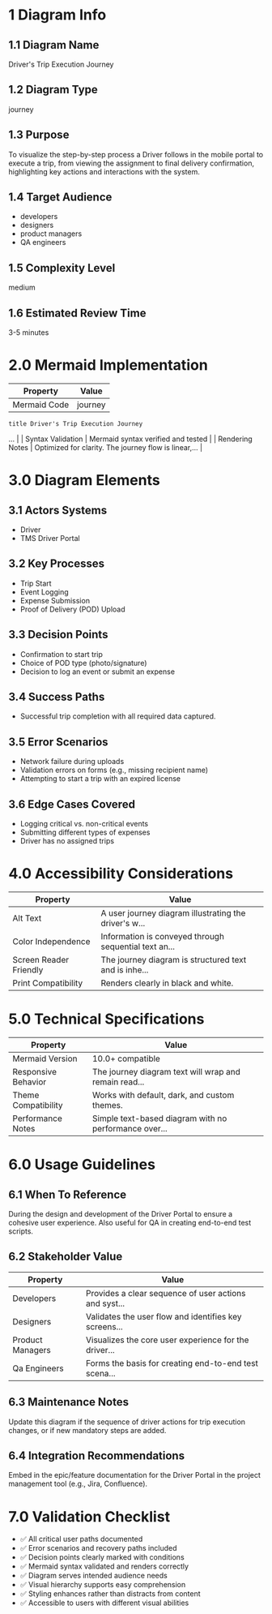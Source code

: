 # 1 Diagram Info

## 1.1 Diagram Name

Driver's Trip Execution Journey

## 1.2 Diagram Type

journey

## 1.3 Purpose

To visualize the step-by-step process a Driver follows in the mobile portal to execute a trip, from viewing the assignment to final delivery confirmation, highlighting key actions and interactions with the system.

## 1.4 Target Audience

- developers
- designers
- product managers
- QA engineers

## 1.5 Complexity Level

medium

## 1.6 Estimated Review Time

3-5 minutes

# 2.0 Mermaid Implementation

| Property | Value |
|----------|-------|
| Mermaid Code | journey
    title Driver's Trip Execution Journey
... |
| Syntax Validation | Mermaid syntax verified and tested |
| Rendering Notes | Optimized for clarity. The journey flow is linear,... |

# 3.0 Diagram Elements

## 3.1 Actors Systems

- Driver
- TMS Driver Portal

## 3.2 Key Processes

- Trip Start
- Event Logging
- Expense Submission
- Proof of Delivery (POD) Upload

## 3.3 Decision Points

- Confirmation to start trip
- Choice of POD type (photo/signature)
- Decision to log an event or submit an expense

## 3.4 Success Paths

- Successful trip completion with all required data captured.

## 3.5 Error Scenarios

- Network failure during uploads
- Validation errors on forms (e.g., missing recipient name)
- Attempting to start a trip with an expired license

## 3.6 Edge Cases Covered

- Logging critical vs. non-critical events
- Submitting different types of expenses
- Driver has no assigned trips

# 4.0 Accessibility Considerations

| Property | Value |
|----------|-------|
| Alt Text | A user journey diagram illustrating the driver's w... |
| Color Independence | Information is conveyed through sequential text an... |
| Screen Reader Friendly | The journey diagram is structured text and is inhe... |
| Print Compatibility | Renders clearly in black and white. |

# 5.0 Technical Specifications

| Property | Value |
|----------|-------|
| Mermaid Version | 10.0+ compatible |
| Responsive Behavior | The journey diagram text will wrap and remain read... |
| Theme Compatibility | Works with default, dark, and custom themes. |
| Performance Notes | Simple text-based diagram with no performance over... |

# 6.0 Usage Guidelines

## 6.1 When To Reference

During the design and development of the Driver Portal to ensure a cohesive user experience. Also useful for QA in creating end-to-end test scripts.

## 6.2 Stakeholder Value

| Property | Value |
|----------|-------|
| Developers | Provides a clear sequence of user actions and syst... |
| Designers | Validates the user flow and identifies key screens... |
| Product Managers | Visualizes the core user experience for the driver... |
| Qa Engineers | Forms the basis for creating end-to-end test scena... |

## 6.3 Maintenance Notes

Update this diagram if the sequence of driver actions for trip execution changes, or if new mandatory steps are added.

## 6.4 Integration Recommendations

Embed in the epic/feature documentation for the Driver Portal in the project management tool (e.g., Jira, Confluence).

# 7.0 Validation Checklist

- ✅ All critical user paths documented
- ✅ Error scenarios and recovery paths included
- ✅ Decision points clearly marked with conditions
- ✅ Mermaid syntax validated and renders correctly
- ✅ Diagram serves intended audience needs
- ✅ Visual hierarchy supports easy comprehension
- ✅ Styling enhances rather than distracts from content
- ✅ Accessible to users with different visual abilities

